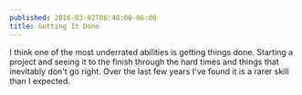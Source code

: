 ```yaml
---
published: 2016-03-02T06:48:00-06:00
title: Getting It Done
---
```

I think one of the most underrated abilities is getting things done. Starting a project and seeing it to the finish through the hard times and things that inevitably don't go right. Over the last few years I've found it is a rarer skill than I expected.